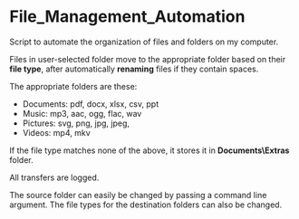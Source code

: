 # File_Management_Automation

Script to automate the organization of files and folders on my computer. 

Files in user-selected folder move to the appropriate folder based on their **file type**, after automatically **renaming** files if they contain spaces.

The appropriate folders are these:
* Documents: pdf, docx, xlsx, csv, ppt
* Music: mp3, aac, ogg, flac, wav
* Pictures: svg, png, jpg, jpeg, 
* Videos: mp4, mkv

If the file type matches none of the above, it stores it in **Documents\Extras** folder.

All transfers are logged.

The source folder can easily be changed by passing a command line argument.
The file types for the destination folders can also be changed.